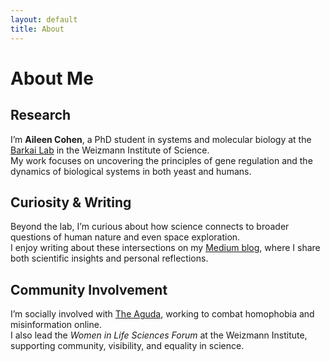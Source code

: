 ```yaml
---
layout: default
title: About
---
```




# About Me

## Research

I’m **Aileen Cohen**, a PhD student in systems and molecular biology at the [Barkai Lab](https://barkailab.wixsite.com/barkai) in the Weizmann Institute of Science.  
My work focuses on uncovering the principles of gene regulation and the dynamics of biological systems in both yeast and humans.

## Curiosity & Writing

Beyond the lab, I’m curious about how science connects to broader questions of human nature and even space exploration.  
I enjoy writing about these intersections on my [Medium blog](https://medium.com/@AileenCo), where I share both scientific insights and personal reflections.

## Community Involvement

I’m socially involved with [The Aguda](https://www.lgbt.org.il/en), working to combat homophobia and misinformation online.  
I also lead the *Women in Life Sciences Forum* at the Weizmann Institute, supporting community, visibility, and equality in science.

